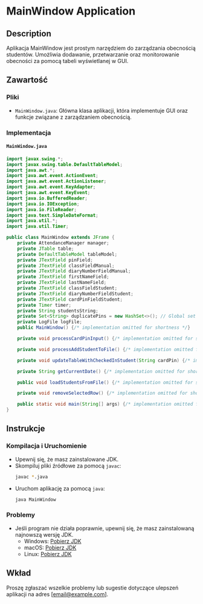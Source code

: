 # MainWindow Application

## Description

Aplikacja MainWindow jest prostym narzędziem do zarządzania obecnością studentów. Umożliwia dodawanie, przetwarzanie oraz monitorowanie obecności za pomocą tabeli wyświetlanej w GUI.

## Zawartość

### Pliki

- `MainWindow.java`: Główna klasa aplikacji, która implementuje GUI oraz funkcje związane z zarządzaniem obecnością.

### Implementacja

#### `MainWindow.java`

```java
import javax.swing.*;
import javax.swing.table.DefaultTableModel;
import java.awt.*;
import java.awt.event.ActionEvent;
import java.awt.event.ActionListener;
import java.awt.event.KeyAdapter;
import java.awt.event.KeyEvent;
import java.io.BufferedReader;
import java.io.IOException;
import java.io.FileReader;
import java.text.SimpleDateFormat;
import java.util.*;
import java.util.Timer;

public class MainWindow extends JFrame {
    private AttendanceManager manager;
    private JTable table;
    private DefaultTableModel tableModel;
    private JTextField pinField;
    private JTextField classFieldManual;
    private JTextField diaryNumberFieldManual;
    private JTextField firstNameField;
    private JTextField lastNameField;
    private JTextField classFieldStudent;
    private JTextField diaryNumberFieldStudent;
    private JTextField cardPinFieldStudent;
    private Timer timer;
    private String studentsString;
    private Set<String> duplicatePins = new HashSet<>(); // Global set for storing duplicate PINs
    private LogFile logFile;
    public MainWindow() {/* implementation omitted for shortness */}

    private void processCardPinInput() {/* implementation omitted for shortness */}

    private void processAddStudentToFile() {/* implementation omitted for shortness */}

    private void updateTableWithCheckedInStudent(String cardPin) {/* implementation omitted for shortness */}

    private String getCurrentDate() {/* implementation omitted for shortness */}

    public void loadStudentsFromFile() {/* implementation omitted for shortness */}

    private void removeSelectedRow() {/* implementation omitted for shortness */}

    public static void main(String[] args) {/* implementation omitted for shortness */}
}
```

## Instrukcje

### Kompilacja i Uruchomienie

- Upewnij się, że masz zainstalowane JDK.
- Skompiluj pliki źródłowe za pomocą `javac`:
  ```sh
  javac *.java
  ```
- Uruchom aplikację za pomocą `java`:
  ```sh
  java MainWindow
  ```

### Problemy

- Jeśli program nie działa poprawnie, upewnij się, że masz zainstalowaną najnowszą wersję JDK.
  - Windows: [Pobierz JDK](https://www.oracle.com/java/technologies/downloads/#jdk23-windows)
  - macOS: [Pobierz JDK](https://www.oracle.com/java/technologies/downloads/#jdk23-mac)
  - Linux: [Pobierz JDK](https://www.oracle.com/java/technologies/downloads/#jdk23-linux)

## Wkład

Proszę zgłaszać wszelkie problemy lub sugestie dotyczące ulepszeń aplikacji na adres [email@example.com].
